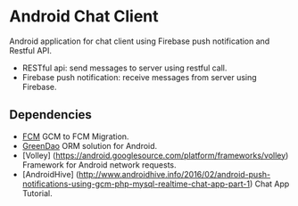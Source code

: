 Android Chat Client
===================
Android application for chat client using Firebase push notification and Restful API.
 * RESTful api: send messages to server using restful call.
 * Firebase push notification: receive messages from server using Firebase.

Dependencies
------------
 * [FCM](https://developers.google.com/cloud-messaging/android/android-migrate-fcm) GCM to FCM Migration.
 * [GreenDao](https://github.com/greenrobot/greenDAO) ORM solution for Android.
 * [Volley] (https://android.googlesource.com/platform/frameworks/volley) Framework for Android network requests.
 * [AndroidHive] (http://www.androidhive.info/2016/02/android-push-notifications-using-gcm-php-mysql-realtime-chat-app-part-1) Chat App Tutorial.
